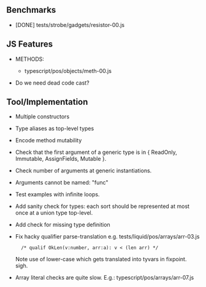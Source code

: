Benchmarks
----------

  - [DONE] tests/strobe/gadgets/resistor-00.js


JS Features
-----------

  - METHODS:
    - typescript/pos/objects/meth-00.js

  - Do we need dead code cast?


Tool/Implementation
-------------------

  - Multiple constructors

  - Type aliases as top-level types
  
  - Encode method mutability
  
  - Check that the first argument of a generic type is in { ReadOnly, Immutable,
    AssignFields, Mutable }.

  - Check number of arguments at generic instantiations.

  - Arguments cannot be named: "func"

  - Test examples with infinite loops.

  - Add sanity check for types: each sort should be represented at most once at
    a union type top-level.

  - Add check for missing type definition

  - Fix hacky qualifier parse-translation e.g. tests/liquid/pos/arrays/arr-03.js
        
          /* qualif OkLen(v:number, arr:a): v < (len arr) */

    Note use of lower-case which gets translated into tyvars in fixpoint. sigh.

  - Array literal checks are quite slow.
      E.g.: typescript/pos/arrays/arr-07.js


